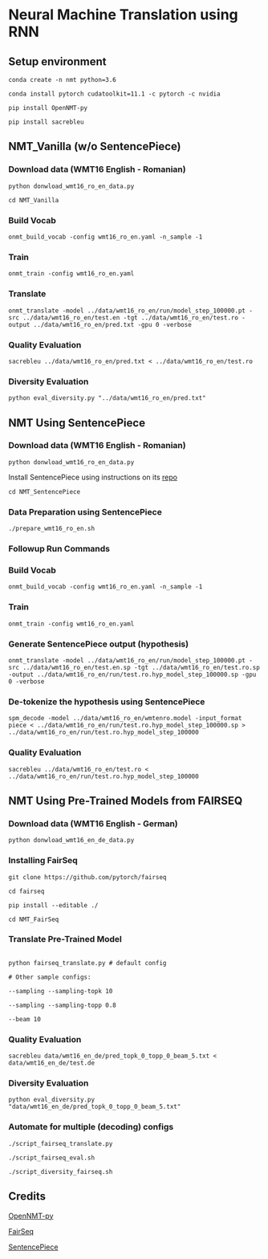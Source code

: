 # Neural Machine Translation using RNN

## Setup environment

```
conda create -n nmt python=3.6

conda install pytorch cudatoolkit=11.1 -c pytorch -c nvidia

pip install OpenNMT-py

pip install sacrebleu
```

## NMT_Vanilla (w/o SentencePiece)

### Download data (WMT16 English - Romanian)

```
python donwload_wmt16_ro_en_data.py
```

```
cd NMT_Vanilla
```

### Build Vocab
```
onmt_build_vocab -config wmt16_ro_en.yaml -n_sample -1
```

### Train
```
onmt_train -config wmt16_ro_en.yaml
```

### Translate
```
onmt_translate -model ../data/wmt16_ro_en/run/model_step_100000.pt -src ../data/wmt16_ro_en/test.en -tgt ../data/wmt16_ro_en/test.ro -output ../data/wmt16_ro_en/pred.txt -gpu 0 -verbose
```

### Quality Evaluation
```
sacrebleu ../data/wmt16_ro_en/pred.txt < ../data/wmt16_ro_en/test.ro
```

### Diversity Evaluation
```
python eval_diversity.py "../data/wmt16_ro_en/pred.txt"
```

## NMT Using SentencePiece

### Download data (WMT16 English - Romanian)

```
python donwload_wmt16_ro_en_data.py
```

Install SentencePiece using instructions on its [repo](https://github.com/google/sentencepiece#train-sentencepiece-model)

```
cd NMT_SentencePiece
```

### Data Preparation using SentencePiece
```
./prepare_wmt16_ro_en.sh
```

### Followup Run Commands

### Build Vocab
```
onmt_build_vocab -config wmt16_ro_en.yaml -n_sample -1
```

### Train
```
onmt_train -config wmt16_ro_en.yaml
```

### Generate SentencePiece output (hypothesis)
```
onmt_translate -model ../data/wmt16_ro_en/run/model_step_100000.pt -src ../data/wmt16_ro_en/test.en.sp -tgt ../data/wmt16_ro_en/test.ro.sp -output ../data/wmt16_ro_en/run/test.ro.hyp_model_step_100000.sp -gpu 0 -verbose
```

### De-tokenize the hypothesis using SentencePiece
```
spm_decode -model ../data/wmt16_ro_en/wmtenro.model -input_format piece < ../data/wmt16_ro_en/run/test.ro.hyp_model_step_100000.sp > ../data/wmt16_ro_en/run/test.ro.hyp_model_step_100000
```

### Quality Evaluation
```
sacrebleu ../data/wmt16_ro_en/test.ro < ../data/wmt16_ro_en/run/test.ro.hyp_model_step_100000
```

## NMT Using Pre-Trained Models from FAIRSEQ

### Download data (WMT16 English - German)
```
python donwload_wmt16_en_de_data.py
```

### Installing FairSeq

```
git clone https://github.com/pytorch/fairseq

cd fairseq

pip install --editable ./
```

```
cd NMT_FairSeq
```

### Translate Pre-Trained Model
```

python fairseq_translate.py # default config

# Other sample configs:

--sampling --sampling-topk 10

--sampling --sampling-topp 0.8

--beam 10
```

### Quality Evaluation
```
sacrebleu data/wmt16_en_de/pred_topk_0_topp_0_beam_5.txt < data/wmt16_en_de/test.de
```

### Diversity Evaluation
```
python eval_diversity.py "data/wmt16_en_de/pred_topk_0_topp_0_beam_5.txt"
```

### Automate for multiple (decoding) configs
```
./script_fairseq_translate.py

./script_fairseq_eval.sh

./script_diversity_fairseq.sh
```

## Credits
[OpenNMT-py](https://github.com/OpenNMT/OpenNMT-py)

[FairSeq](https://github.com/pytorch/fairseq)

[SentencePiece](https://github.com/google/sentencepiece#train-sentencepiece-model)
